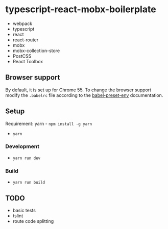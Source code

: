 # typescript-react-mobx-boilerplate

* webpack
* typescript
* react
* react-router
* mobx
* mobx-collection-store
* PostCSS
* React Toolbox

## Browser support

By default, it is set up for Chrome 55. To change the browser support modify the `.babelrc` file according to the [babel-preset-env](https://github.com/babel/babel-preset-env) documentation.

## Setup
Requirement: yarn - `npm install -g yarn`

* `yarn`

### Development
* `yarn run dev`

### Build
* `yarn run build`

## TODO

* basic tests
* tslint
* route code splitting
